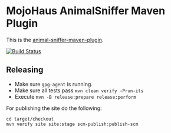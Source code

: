 # MojoHaus AnimalSniffer Maven Plugin

This is the [animal-sniffer-maven-plugin](http://www.mojohaus.org/animal-sniffer/animal-sniffer-maven-plugin/).
 
[![Build Status](https://travis-ci.org/mojohaus/animal-sniffer.svg?branch=master)](https://travis-ci.org/mojohaus/animal-sniffer)

## Releasing

* Make sure `gpg-agent` is running.
* Make sure all tests pass `mvn clean verify -Prun-its`
* Execute `mvn -B release:prepare release:perform`

For publishing the site do the following:

```
cd target/checkout
mvn verify site site:stage scm-publish:publish-scm
```
